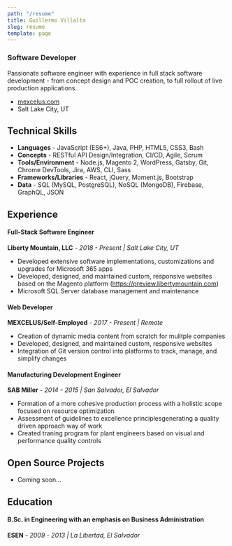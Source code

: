 ```yaml
---
path: "/resume"
title: Guillermo Villalta
slug: resume
template: page
---
```


### Software Developer

Passionate software engineer with experience in full stack software development - from concept design and POC creation, to full rollout of live production applications.

- [mexcelus.com](https://www.mexcelus.com)
- Salt Lake City, UT

## Technical Skills

- **Languages** - JavaScript (ES6+), Java, PHP, HTML5, CSS3, Bash
- **Concepts** - RESTful API Design/Integration, CI/CD, Agile, Scrum
- **Tools/Environment** - Node.js, Magento 2, WordPress, Gatsby, Git, Chrome DevTools, Jira, AWS, CLI, Sass
- **Frameworks/Libraries** - React, jQuery, Moment.js, Bootstrap
- **Data** - SQL (MySQL, PostgreSQL), NoSQL (MongoDB), Firebase, GraphQL, JSON

## Experience

#### Full-Stack Software Engineer

**Liberty Mountain, LLC** - _2018 - Present | Salt Lake City, UT_

- Developed extensive software implementations, customizations and upgrades for Microsoft 365 apps
- Developed, designed, and maintained custom, responsive websites based on the Magento platform (https://preview.libertymountain.com)
- Microsoft SQL Server database management and maintenance

#### Web Developer

**MEXCELUS/Self-Employed** - _2017 - Present | Remote_

- Creation of dynamic media content from scratch for mulitple companies
- Developed, designed, and maintained custom, responsive websites
- Integration of Git version control into platforms to track, manage, and simplify changes

#### Manufacturing Development Engineer

**SAB Miller** - _2014 - 2015 | San Salvador, El Salvador_

- Formation of a more cohesive production process with a holistic scope focused on resource optimization
- Assessment of guidelines to excellence principlesgenerating a quality driven approach way of work
- Created traning program for plant engineers based on visual and performance quality controls

## Open Source Projects

- Coming soon...

## Education

#### B.Sc. in Engineering with an emphasis on Business Administration

**ESEN** - _2009 - 2013 | La Libertad, El Salvador_
